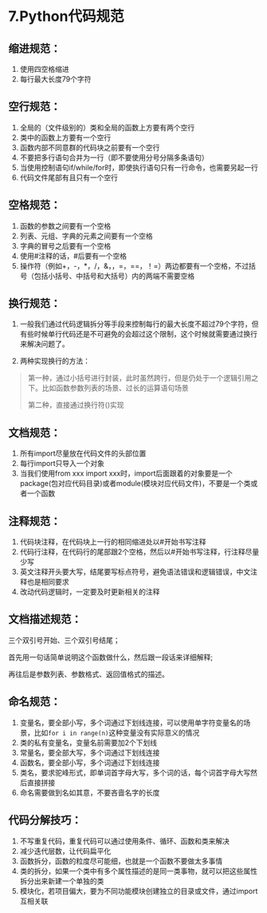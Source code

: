 # 7.Python代码规范

## 缩进规范：

1. 使用四空格缩进
2. 每行最大长度79个字符


## 空行规范：

1. 全局的（文件级别的）类和全局的函数上方要有两个空行
2. 类中的函数上方要有一个空行
3. 函数内部不同意群的代码块之前要有一个空行
4. 不要把多行语句合并为一行（即不要使用分号分隔多条语句）
5. 当使用控制语句if/while/for时，即使执行语句只有一行命令，也需要另起一行
6. 代码文件尾部有且只有一个空行


## 空格规范：

1. 函数的参数之间要有一个空格
2. 列表、元组、字典的元素之间要有一个空格
3. 字典的冒号之后要有一个空格
4. 使用#注释的话，#后要有一个空格
5. 操作符（例如+，-，*，/，&，，=，==，！=）两边都要有一个空格，不过括号（包括小括号、中括号和大括号）内的两端不需要空格


## 换行规范：

1. 一般我们通过代码逻辑拆分等手段来控制每行的最大长度不超过79个字符，但有些时候单行代码还是不可避免的会超过这个限制，这个时候就需要通过换行来解决问题了。

2. 两种实现换行的方法：

> 第一种，通过小括号进行封装，此时虽然跨行，但是仍处于一个逻辑引用之下。比如函数参数列表的场景、过长的运算语句场景
> 
> 第二种，直接通过换行符()实现


## 文档规范：

1. 所有import尽量放在代码文件的头部位置
2. 每行import只导入一个对象
3. 当我们使用from xxx import xxx时，import后面跟着的对象要是一个package(包对应代码目录)或者module(模块对应代码文件)，不要是一个类或者一个函数


## 注释规范：

1. 代码块注释，在代码块上一行的相同缩进处以#开始书写注释
2. 代码行注释，在代码行的尾部跟2个空格，然后以#开始书写注释，行注释尽量少写
3. 英文注释开头要大写，结尾要写标点符号，避免语法错误和逻辑错误，中文注释也是相同要求
4. 改动代码逻辑时，一定要及时更新相关的注释


## 文档描述规范：

三个双引号开始、三个双引号结尾；

首先用一句话简单说明这个函数做什么，然后跟一段话来详细解释;

再往后是参数列表、参数格式、返回值格式的描述。



## 命名规范：

1. 变量名，要全部小写，多个词通过下划线连接，可以使用单字符变量名的场景，比如`for i in range(n)`这种变量没有实际意义的情况
2. 类的私有变量名，变量名前需要加2个下划线
3. 常量名，要全部大写，多个词通过下划线连接
4. 函数名，要全部小写，多个词通过下划线连接
5. 类名，要求驼峰形式，即单词首字母大写，多个词的话，每个词首字母大写然后直接拼接
6. 命名需要做到名如其意，不要吝啬名字的长度




## 代码分解技巧：

1. 不写重复代码，重复代码可以通过使用条件、循环、函数和类来解决
2. 减少迭代层数，让代码扁平化
3. 函数拆分，函数的粒度尽可能细，也就是一个函数不要做太多事情
4. 类的拆分，如果一个类中有多个属性描述的是同一类事物，就可以把这些属性拆分出来新建一个单独的类
5. 模块化，若项目偏大，要为不同功能模块创建独立的目录或文件，通过import互相关联


